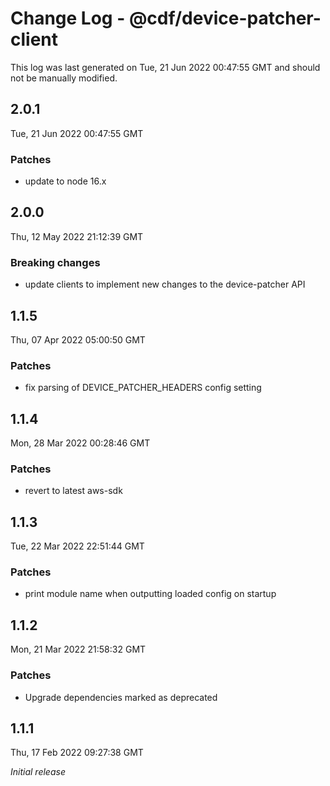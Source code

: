 # Change Log - @cdf/device-patcher-client

This log was last generated on Tue, 21 Jun 2022 00:47:55 GMT and should not be manually modified.

## 2.0.1
Tue, 21 Jun 2022 00:47:55 GMT

### Patches

- update to node 16.x

## 2.0.0
Thu, 12 May 2022 21:12:39 GMT

### Breaking changes

- update clients to implement new changes to the device-patcher API

## 1.1.5
Thu, 07 Apr 2022 05:00:50 GMT

### Patches

- fix parsing of DEVICE_PATCHER_HEADERS config setting

## 1.1.4
Mon, 28 Mar 2022 00:28:46 GMT

### Patches

- revert to latest aws-sdk

## 1.1.3
Tue, 22 Mar 2022 22:51:44 GMT

### Patches

- print module name when outputting loaded config on startup

## 1.1.2
Mon, 21 Mar 2022 21:58:32 GMT

### Patches

- Upgrade dependencies marked as deprecated

## 1.1.1
Thu, 17 Feb 2022 09:27:38 GMT

_Initial release_

